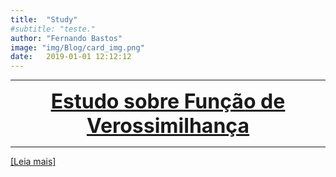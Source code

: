 ```yaml
---
title:  "Study"
#subtitle: "teste."
author: "Fernando Bastos"
image: "img/Blog/card_img.png"
date:   2019-01-01 12:12:12
---
```



***

<center><font size="6" color="#76asaf">
<a href="/blog_posts/07-09-2016/post1">
<b>Estudo sobre Função de Verossimilhança</b>
</a></font></center>

***

[[Leia mais]](/blog_posts/14-08-2019/post1)
